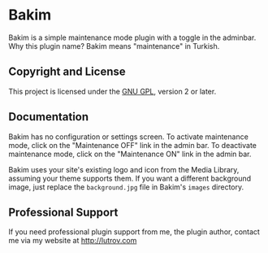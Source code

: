 # Bakim

Bakim is a simple maintenance mode plugin with a toggle in the adminbar. Why this plugin name? Bakim means "maintenance" in Turkish.

## Copyright and License

This project is licensed under the [GNU GPL](http://www.gnu.org/licenses/old-licenses/gpl-2.0.html), version 2 or later.

## Documentation

Bakim has no configuration or settings screen. To activate maintenance mode, click on the "Maintenance OFF" link in the admin bar. To deactivate maintenance mode, click on the "Maintenance ON" link in the admin bar.

Bakim uses your site's existing logo and icon from the Media Library, assuming your theme supports them. If you want a different background image, just replace the `background.jpg` file in Bakim's `images` directory.

## Professional Support

If you need professional plugin support from me, the plugin author, contact me via my website at http://lutrov.com
